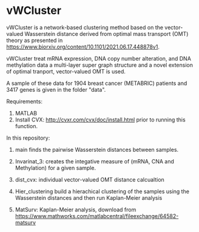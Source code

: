 # vWCluster
vWCluster is a network-based clustering method based on the vector-valued Wasserstein distance derived from optimal mass transport (OMT) theory as presented in https://www.biorxiv.org/content/10.1101/2021.06.17.448878v1.

vWCluster treat mRNA expression, DNA copy number alteration, and DNA methylation data a multi-layer super graph structure and a novel extension of optimal tranport, vector-valued OMT is used. 

A sample of these data for 1904 breast cancer (METABRIC) patients and 3417 genes is given in the folder "data". 

Requirements:
1. MATLAB
2. Install CVX: http://cvxr.com/cvx/doc/install.html prior to running this function.

In this repository:

1. main finds the pairwise Wasserstein distances between samples. 

2. Invarinat_3: creates the integative measure of (mRNA, CNA and Methylation) for a given sample.

3. dist_cvx: individual vector-valued OMT distance calcualtion

4. Hier_clustering build a hierachical clustering of the samples using the Wasserstein distances and then run Kaplan-Meier analysis

5. MatSurv: Kaplan-Meier analysis, download from https://www.mathworks.com/matlabcentral/fileexchange/64582-matsurv
